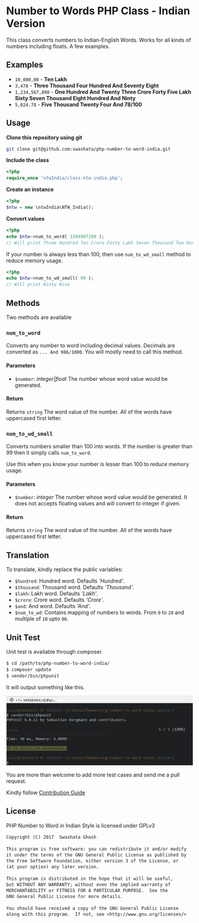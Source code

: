 # Number to Words PHP Class - Indian Version

This class converts numbers to Indian-English Words. Works for all kinds of
numbers including floats. A few examples.

## Examples

* `10,000,00` - **Ten Lakh**
* `3,478` - **Three Thousand Four Hundred And Seventy Eight**
* `1,234,567,890` - **One Hundred And Twenty Three Crore Forty Five Lakh Sixty Seven Thousand Eight Hundred And Ninty**
* `5,024.78` - **Five Thousand Twenty Four And 78/100**

## Usage

**Clone this repository using git**

```bash
git clone git@github.com:swashata/php-number-to-word-india.git
```

**Include the class**

```php
<?php
require_once 'ntwIndia/class-ntw-india.php';
```

**Create an instance**

```php
<?php
$ntw = new \ntwIndia\NTW_India();
```

**Convert values**

```php
<?php
echo $ntw->num_to_word( 3104007200 );
// Will print Three Hundred Ten Crore Forty Lakh Seven Thousand Two Hundred
```

If your number is always less than 100, then use `num_to_wd_small` method to
reduce memory usage.

```php
<?php
echo $ntw->num_to_wd_small( 99 );
// Will print Ninty Nine
```

## Methods

Two methods are available

### `num_to_word`

Converts any number to word including decimal values. Decimals are converted as
`... And 986/1000`. You will mostly need to call this method.

#### Parameters

* `$number`: *integer|float* The number whose word value would be generated.

#### Return

Returns `string` The word value of the number. All of the words have uppercased
first letter.

### `num_to_wd_small`

Converts numbers smaller than 100 into words. If the number is greater than 99
then it simply calls `num_to_word`.

Use this when you know your number is lesser than 100 to reduce memory usage.

#### Parameters

* `$number`: *integer* The number whose word value would be generated. It does
 not accepts floating values and will convert to integer if given.

#### Return

Returns `string` The word value of the number. All of the words have uppercased
first letter.

## Translation

To translate, kindly replace the public variables:

* `$hundred`: Hundred word. Defaults *'Hundred'*.
* `$thousand`: Thousand word. Defaults *'Thousand'*.
* `$lakh`: Lakh word. Defaults *'Lakh'*.
* `$crore`: Crore word. Defaults *'Crore'*.
* `$and`: And word. Defaults *'And'*.
* `$num_to_wd`: Contains mapping of numbers to words. From `0` to `20` and multiple
 of `10` upto `90`.

## Unit Test

Unit test is available through composer.

```bash
$ cd /path/to/php-number-to-word-india/
$ composer update
$ vendor/bin/phpunit
```

It will output something like this.

![Test Case](test-case.png)

You are more than welcome to add more test cases and send me a pull request.

Kindly follow [Contribution Guide](CONTRIBUTING.md)

## License

PHP Number to Word in Indian Style is licensed under GPLv3

    Copyright (C) 2017  Swashata Ghosh

    This program is free software: you can redistribute it and/or modify
    it under the terms of the GNU General Public License as published by
    the Free Software Foundation, either version 3 of the License, or
    (at your option) any later version.

    This program is distributed in the hope that it will be useful,
    but WITHOUT ANY WARRANTY; without even the implied warranty of
    MERCHANTABILITY or FITNESS FOR A PARTICULAR PURPOSE.  See the
    GNU General Public License for more details.

    You should have received a copy of the GNU General Public License
    along with this program.  If not, see <http://www.gnu.org/licenses/>
